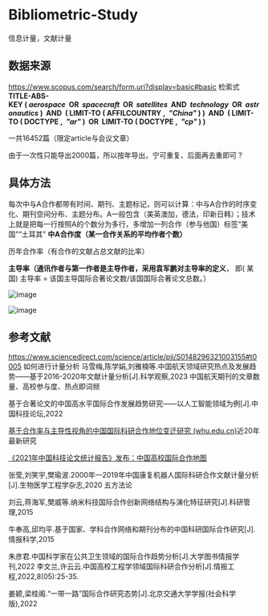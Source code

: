 # Bibliometric-Study
信息计量，文献计量

## 数据来源
https://www.scopus.com/search/form.uri?display=basic#basic
检索式
**TITLE-ABS-KEY ( *aerospace*  OR  *spacecraft*  OR  *satellites*  AND  *technology*  OR  *astronautics* )  AND  ( LIMIT-TO ( AFFILCOUNTRY ,  *"China"* ) )  AND  ( LIMIT-TO ( DOCTYPE ,  *"ar"* )  OR  LIMIT-TO ( DOCTYPE ,  *"cp"* ) )**   

一共16452篇（限定article与会议文章）

由于一次性只能导出2000篇，所以按年导出，宁可重复、后面再去重即可？

## 具体方法
每次中与A合作都带有时间、期刊、主题标记，则可以计算：中与A合作的时序变化、期刊空间分布、主题分布。A一般包含（美英澳加，德法，印新日韩）；技术上就是把每一行按照A的个数分为多行，多增加一列合作（参与他国）标签“美国”“土耳其”
**中A合作度（某一合作关系的平均作者个数）**

历年合作率（有合作的文献占总文献的比率）

**主导率（通讯作者与第一作者是主导作者，采用袁军鹏对主导率的定义**，
即( 某国) 主导率 = 该国主导国际合著论文数/该国国际合著论文总数。）

![image](https://github.com/Codawn/Bibliometric-Study/assets/61457234/3c27866a-d055-4620-a3ff-3259012b0ae1)

![image](https://github.com/Codawn/Bibliometric-Study/assets/61457234/c93f7cb6-28a8-4cf6-ab62-27cc081cd6bc)



## 参考文献
https://www.sciencedirect.com/science/article/pii/S0148296321003155#t0005  如何进行计量分析
马雪梅,陈学娟,刘雅楠等.中国航天领域研究热点及发展趋势——基于2016-2020年文献计量分析[J].科学观察,2023   中国航天期刊的文章数量、高校参与度、热点即词频

基于合著论文的中国高水平国际合作发展趋势研究——以人工智能领域为例[J].中国科技论坛,2022

[基于合作率与主导性视角的中国国际科研合作地位变迁研究 (whu.edu.cn)](http://jirm.whu.edu.cn/jwk3/xxzyglxb/CN/10.13365/j.jirm.2023.02.108)近20年最新研究

[《2021年中国科技论文统计报告》发布：中国高校国际合作地图](https://www.eol.cn/news/dongtai/202112/t20211229_2196715.shtml#:~:text=%E4%B8%AD%E5%9B%BD%E9%AB%98%E6%A0%A1%E4%B8%BB%E5%AF%BC%E7%9A%84%E5%9B%BD%E9%99%85%E5%90%88%E4%BD%9C%E8%AE%BA%E6%96%87%E7%9A%84%E5%88%A4%E6%96%AD%E6%A0%87%E5%87%86%E4%B8%BA%20%281%29%E5%9B%BD%E9%99%85%E5%90%88%E4%BD%9C%E8%AE%BA%E6%96%87%E7%9A%84%E4%BD%9C%E8%80%85%E4%B8%AD%E7%AC%AC%E4%B8%80%E4%BD%9C%E8%80%85%E7%9A%84%E7%AC%AC%E4%B8%80%E5%8D%95%E4%BD%8D%E6%89%80%E5%B1%9E%E5%9B%BD%E5%AE%B6%E4%B8%BA%E4%B8%AD%E5%9B%BD%EF%BC%9B%20%282%29%E8%AE%BA%E6%96%87%E5%AE%8C%E6%88%90%E5%8D%95%E4%BD%8D%E8%87%B3%E5%B0%91%E6%9C%89%E4%B8%80%E4%B8%AA%E5%9B%BD%E5%A4%96%E5%8D%95%E4%BD%8D%E3%80%82,%E6%9F%90%E9%AB%98%E6%A0%A1%E4%B8%BB%E5%AF%BC%E7%9A%84%E5%9B%BD%E9%99%85%E5%90%88%E4%BD%9C%E8%AE%BA%E6%96%87%E6%95%B0%E8%B6%8A%E9%AB%98%EF%BC%8C%E8%AF%B4%E6%98%8E%E8%AF%A5%E9%AB%98%E6%A0%A1%E7%A7%91%E7%A0%94%E5%88%9B%E6%96%B0%E8%83%BD%E5%8A%9B%EF%BC%8C%E4%BB%A5%E5%8F%8A%E5%9B%BD%E9%99%85%E5%90%88%E4%BD%9C%E5%BC%BA%E5%BA%A6%E8%B6%8A%E9%AB%98%E3%80%82%20%E2%80%9C%E4%B8%AD%E5%9B%BD%E9%AB%98%E6%A0%A1%E5%9B%BD%E9%99%85%E5%90%88%E4%BD%9C%E5%9C%B0%E5%9B%BE%E2%80%9D%E5%9F%BA%E4%BA%8E2020%E5%B9%B4SCI%E6%94%B6%E5%BD%95%E7%9A%84%E8%AE%BA%E6%96%87%E6%95%B0%E6%8D%AE%EF%BC%8C%E4%BB%8E%E5%AD%A6%E7%A7%91%E9%A2%86%E5%9F%9F%E7%9A%84%E8%A7%92%E5%BA%A6%E5%B1%95%E7%A4%BA%E4%BB%A5%E4%B8%AD%E5%9B%BD%E9%AB%98%E6%A0%A1%E4%B8%BA%E4%B8%BB%E5%AF%BC%E7%9A%84%E8%AE%BA%E6%96%87%E5%9B%BD%E9%99%85%E5%90%88%E4%BD%9C%E6%83%85%E5%86%B5%E3%80%82%20%E5%88%86%E5%88%AB%E9%80%89%E5%8F%96%E4%BA%86%E4%B8%AD%E5%9B%BD%E7%9A%84%E7%BB%BC%E5%90%88%E7%B1%BB%E9%99%A2%E6%A0%A1%E5%8C%97%E4%BA%AC%E5%A4%A7%E5%AD%A6%E3%80%81%E6%B5%99%E6%B1%9F%E5%A4%A7%E5%AD%A6%E3%80%81%E4%B8%AD%E5%B1%B1%E5%A4%A7%E5%AD%A6%EF%BC%8C%E5%B7%A5%E7%A7%91%E7%B1%BB%E9%99%A2%E6%A0%A1%E6%B8%85%E5%8D%8E%E5%A4%A7%E5%AD%A6%E3%80%81%E4%B8%8A%E6%B5%B7%E4%BA%A4%E9%80%9A%E5%A4%A7%E5%AD%A6%E3%80%81%E5%93%88%E5%B0%94%E6%BB%A8%E5%B7%A5%E4%B8%9A%E5%A4%A7%E5%AD%A6%EF%BC%8C%E4%BB%A5%E5%8F%8A%E5%86%9C%E7%A7%91%E7%B1%BB%E9%99%A2%E6%A0%A1%E4%B8%AD%E5%9B%BD%E5%86%9C%E4%B8%9A%E5%A4%A7%E5%AD%A6%E3%80%81%E8%A5%BF%E5%8C%97%E5%86%9C%E6%9E%97%E7%A7%91%E6%8A%80%E5%A4%A7%E5%AD%A6%E6%9D%A5%E8%BF%9B%E8%A1%8C%E5%AF%B9%E6%AF%94%E5%88%86%E6%9E%90%E3%80%82%20%E4%B8%8B%E8%A1%A8%E5%88%86%E5%88%AB%E5%88%97%E5%87%BA%E4%BA%86%E5%90%84%E9%AB%98%E6%A0%A1%E5%9B%BD%E9%99%85%E5%90%88%E4%BD%9C%E8%AE%BA%E6%96%87%E6%95%B0%E6%8E%92%E5%90%8D%E5%89%8D%E4%B8%89%E7%9A%84%E5%AD%A6%E7%A7%91%E9%A2%86%E5%9F%9F%E4%BB%A5%E5%8F%8A%E5%9C%A8%E7%9B%B8%E5%BA%94%E5%AD%A6%E7%A7%91%E9%A2%86%E5%9F%9F%E4%B8%AD%E5%9B%BD%E9%99%85%E5%90%88%E4%BD%9C%E6%8E%92%E5%90%8D%E5%89%8D%E4%B8%89%E7%9A%84%E5%9B%BD%E5%AE%B6%E3%80%82) 

张莹,刘笑宇,樊瑜波.2000年—2019年中国康复机器人国际科研合作文献计量分析[J].生物医学工程学杂志,2020  五方法论

刘云,蒋海军,樊威等.纳米科技国际合作创新网络结构与演化特征研究[J].科研管理,2015

牛奉高,邱均平.基于国家、学科合作网络和期刊分布的中国科研国际合作研究[J].情报科学,2015

朱彦君.中国科学家在公共卫生领域的国际合作趋势分析[J].大学图书情报学刊,2022
李文兰,许云云.中国高校工程学领域国际科研合作分析[J].情报工程,2022,8(05):25-35.

姜颖,梁桂阁.“一带一路”国际合作研究态势[J].北京交通大学学报(社会科学版),2022

